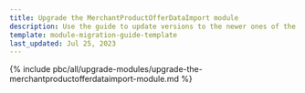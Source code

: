 ```yaml
---
title: Upgrade the MerchantProductOfferDataImport module
description: Use the guide to update versions to the newer ones of the MerchantProductOfferDataImport module.
template: module-migration-guide-template
last_updated: Jul 25, 2023
---
```


{% include pbc/all/upgrade-modules/upgrade-the-merchantproductofferdataimport-module.md %} <!-- To edit, see /_includes/pbc/all/upgrade-modules/upgrade-the-merchantproductofferdataimport-module.md -->
